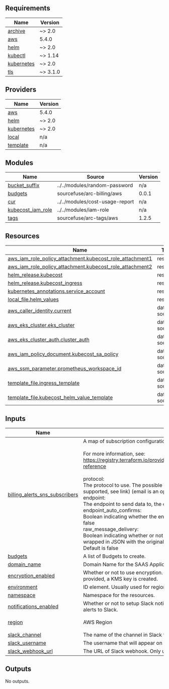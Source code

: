 <!-- BEGIN_TF_DOCS -->
## Requirements

| Name | Version |
|------|---------|
| <a name="requirement_archive"></a> [archive](#requirement\_archive) | ~> 2.0 |
| <a name="requirement_aws"></a> [aws](#requirement\_aws) | 5.4.0 |
| <a name="requirement_helm"></a> [helm](#requirement\_helm) | ~> 2.0 |
| <a name="requirement_kubectl"></a> [kubectl](#requirement\_kubectl) | ~> 1.14 |
| <a name="requirement_kubernetes"></a> [kubernetes](#requirement\_kubernetes) | ~> 2.0 |
| <a name="requirement_tls"></a> [tls](#requirement\_tls) | ~> 3.1.0 |

## Providers

| Name | Version |
|------|---------|
| <a name="provider_aws"></a> [aws](#provider\_aws) | 5.4.0 |
| <a name="provider_helm"></a> [helm](#provider\_helm) | ~> 2.0 |
| <a name="provider_kubernetes"></a> [kubernetes](#provider\_kubernetes) | ~> 2.0 |
| <a name="provider_local"></a> [local](#provider\_local) | n/a |
| <a name="provider_template"></a> [template](#provider\_template) | n/a |

## Modules

| Name | Source | Version |
|------|--------|---------|
| <a name="module_bucket_suffix"></a> [bucket\_suffix](#module\_bucket\_suffix) | ../../modules/random-password | n/a |
| <a name="module_budgets"></a> [budgets](#module\_budgets) | sourcefuse/arc-billing/aws | 0.0.1 |
| <a name="module_cur"></a> [cur](#module\_cur) | ../../modules/cost-usage-report | n/a |
| <a name="module_kubecost_iam_role"></a> [kubecost\_iam\_role](#module\_kubecost\_iam\_role) | ../../modules/iam-role | n/a |
| <a name="module_tags"></a> [tags](#module\_tags) | sourcefuse/arc-tags/aws | 1.2.5 |

## Resources

| Name | Type |
|------|------|
| [aws_iam_role_policy_attachment.kubecost_role_attachment1](https://registry.terraform.io/providers/aws/5.4.0/docs/resources/iam_role_policy_attachment) | resource |
| [aws_iam_role_policy_attachment.kubecost_role_attachment2](https://registry.terraform.io/providers/aws/5.4.0/docs/resources/iam_role_policy_attachment) | resource |
| [helm_release.kubecost](https://registry.terraform.io/providers/helm/latest/docs/resources/release) | resource |
| [helm_release.kubecost_ingress](https://registry.terraform.io/providers/helm/latest/docs/resources/release) | resource |
| [kubernetes_annotations.service_account](https://registry.terraform.io/providers/kubernetes/latest/docs/resources/annotations) | resource |
| [local_file.helm_values](https://registry.terraform.io/providers/hashicorp/local/latest/docs/resources/file) | resource |
| [aws_caller_identity.current](https://registry.terraform.io/providers/aws/5.4.0/docs/data-sources/caller_identity) | data source |
| [aws_eks_cluster.eks_cluster](https://registry.terraform.io/providers/aws/5.4.0/docs/data-sources/eks_cluster) | data source |
| [aws_eks_cluster_auth.cluster_auth](https://registry.terraform.io/providers/aws/5.4.0/docs/data-sources/eks_cluster_auth) | data source |
| [aws_iam_policy_document.kubecost_sa_policy](https://registry.terraform.io/providers/aws/5.4.0/docs/data-sources/iam_policy_document) | data source |
| [aws_ssm_parameter.prometheus_workspace_id](https://registry.terraform.io/providers/aws/5.4.0/docs/data-sources/ssm_parameter) | data source |
| [template_file.ingress_template](https://registry.terraform.io/providers/hashicorp/template/latest/docs/data-sources/file) | data source |
| [template_file.kubecost_helm_value_template](https://registry.terraform.io/providers/hashicorp/template/latest/docs/data-sources/file) | data source |

## Inputs

| Name | Description | Type | Default | Required |
|------|-------------|------|---------|:--------:|
| <a name="input_billing_alerts_sns_subscribers"></a> [billing\_alerts\_sns\_subscribers](#input\_billing\_alerts\_sns\_subscribers) | A map of subscription configurations for SNS topics<br><br>For more information, see:<br>https://registry.terraform.io/providers/hashicorp/aws/latest/docs/resources/sns_topic_subscription#argument-reference<br><br>protocol:<br>  The protocol to use. The possible values for this are: sqs, sms, lambda, application. (http or https are partially<br>  supported, see link) (email is an option but is unsupported in terraform, see link).<br>endpoint:<br>  The endpoint to send data to, the contents will vary with the protocol. (see link for more information)<br>endpoint\_auto\_confirms:<br>  Boolean indicating whether the end point is capable of auto confirming subscription e.g., PagerDuty. Default is<br>  false<br>raw\_message\_delivery:<br>  Boolean indicating whether or not to enable raw message delivery (the original message is directly passed, not wrapped in JSON with the original message in the message property).<br>  Default is false | <pre>map(object({<br>    protocol               = string<br>    endpoint               = string<br>    endpoint_auto_confirms = bool<br>    raw_message_delivery   = bool<br>  }))</pre> | `null` | no |
| <a name="input_budgets"></a> [budgets](#input\_budgets) | A list of Budgets to create. | `any` | `[]` | no |
| <a name="input_domain_name"></a> [domain\_name](#input\_domain\_name) | Domain Name for the SAAS Application | `string` | n/a | yes |
| <a name="input_encryption_enabled"></a> [encryption\_enabled](#input\_encryption\_enabled) | Whether or not to use encryption. If set to `true` and no custom value for KMS key (kms\_master\_key\_id) is provided, a KMS key is created. | `bool` | `true` | no |
| <a name="input_environment"></a> [environment](#input\_environment) | ID element. Usually used for region e.g. 'uw2', 'us-west-2', OR role 'prod', 'staging', 'dev', 'UAT' | `string` | n/a | yes |
| <a name="input_namespace"></a> [namespace](#input\_namespace) | Namespace for the resources. | `string` | n/a | yes |
| <a name="input_notifications_enabled"></a> [notifications\_enabled](#input\_notifications\_enabled) | Whether or not to setup Slack notifications. Set to `true` to create an SNS topic and Lambda function to send alerts to Slack. | `bool` | `false` | no |
| <a name="input_region"></a> [region](#input\_region) | AWS Region | `string` | `"us-east-1"` | no |
| <a name="input_slack_channel"></a> [slack\_channel](#input\_slack\_channel) | The name of the channel in Slack for notifications. Only used when `notifications_enabled` is `true` | `string` | `""` | no |
| <a name="input_slack_username"></a> [slack\_username](#input\_slack\_username) | The username that will appear on Slack messages. Only used when `notifications_enabled` is `true` | `string` | `""` | no |
| <a name="input_slack_webhook_url"></a> [slack\_webhook\_url](#input\_slack\_webhook\_url) | The URL of Slack webhook. Only used when `notifications_enabled` is `true` | `string` | `""` | no |

## Outputs

No outputs.
<!-- END_TF_DOCS -->